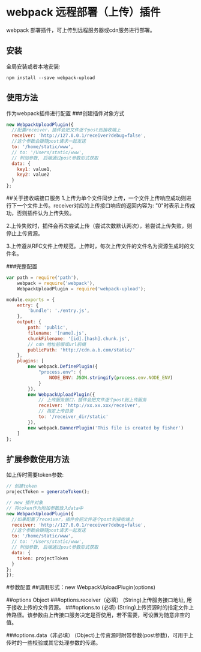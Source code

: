 # webpack 远程部署（上传）插件

webpack 部署插件，可上传到远程服务器或cdn服务进行部署。

## 安装

全局安装或者本地安装:
```
npm install --save webpack-upload
```

## 使用方法

作为webpack插件进行配置
###创建插件对象方式
```javascript
new WebpackUploadPlugin({
  //配置receiver，插件会把文件逐个post到接收端上
  receiver: 'http://127.0.0.1/receiver?debug=false',
  //这个参数会跟随post请求一起发送
  to: '/home/static/www',
  // to: '/Users/static/www',
  // 附加参数, 后端通过post参数形式获取
  data: {
    key1: value1,
    key2: value2
  }
};
```

##关于接收端接口服务
1.上传为单个文件同步上传，一个文件上传响应成功则进行下一个文件上传。receiver对应的上传接口响应的返回内容为: "0"时表示上传成功，否则插件认为上传失败。

2.上传失败时，插件会再次尝试上传（尝试次数默认两次），若尝试上传失败，则停止上传资源。

3.上传遵从RFC文件上传规范。上传时，每次上传文件的文件名为资源生成时的文件名。

###完整配置
```javascript
var path = require('path'),
    webpack = require('webpack'),
    WebpackUploadPlugin = require('webpack-upload');

module.exports = {
    entry: {
        'bundle': './entry.js',
    },
    output: {
        path: 'public',
        filename: '[name].js',
        chunkFilename: '[id].[hash].chunk.js',
        // cdn 地址前缀或url前缀
        publicPath: 'http://cdn.a.b.com/static/'
    },
    plugins: [
        new webpack.DefinePlugin({
            "process.env": {
                NODE_ENV: JSON.stringify(process.env.NODE_ENV)
            }
        }),
        new WebpackUploadPlugin({
            // 上传服务接口，插件会把文件逐个post到上传服务
            receiver: 'http://xx.xx.xxx/receiver',
            // 指定上传目录
            to: '/receiver_dir/static'
        }),
        new webpack.BannerPlugin('This file is created by fisher')
    ]
};

```

## 扩展参数使用方法

如上传时需要token参数:

```javascript
// 创建token
projectToken = generateToken();

// new 插件对象
// 将token作为附加参数放入data中
new WebpackUploadPlugin({
  //如果配置了receiver，插件会把文件逐个post到接收端上
  receiver: 'http://127.0.0.1/receiver?debug=false',
  //这个参数会跟随post请求一起发送
  to: '/home/static/www',
  // to: '/Users/static/www',
  // 附加参数, 后端通过post参数形式获取
  data: {
    token: projectToken
  }
};
});
```

#参数配置
##调用形式：new WebpackUploadPlugin(options)

##options
Object
###options.receiver（必填）
(String)上传服务接口地址, 用于接收上传的文件资源。
###options.to (必填)
(String)上传资源时的指定文件上传路径。该参数由上传接口服务决定是否使用，若不需要，可设置为随意非空的值。

###options.data（非必填）
(Object)上传资源时附带参数(post参数)，可用于上传时的一些校验或其它处理参数的传递。

